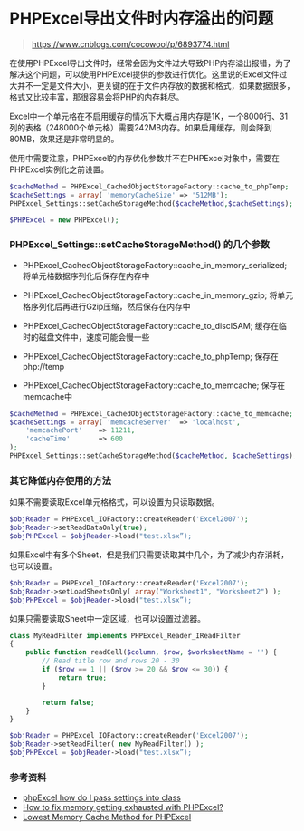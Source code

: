 # PHPExcel导出文件时内存溢出的问题
> https://www.cnblogs.com/cocowool/p/6893774.html

在使用PHPExcel导出文件时，经常会因为文件过大导致PHP内存溢出报错，为了解决这个问题，可以使用PHPExcel提供的参数进行优化。这里说的Excel文件过大并不一定是文件大小，更关键的在于文件内存放的数据和格式，如果数据很多，格式又比较丰富，那很容易会将PHP的内存耗尽。

Excel中一个单元格在不启用缓存的情况下大概占用内存是1K，一个8000行、31列的表格（248000个单元格）需要242MB内存。如果启用缓存，则会降到80MB，效果还是非常明显的。

使用中需要注意，PHPExcel的内存优化参数并不在PHPExcel对象中，需要在PHPExcel实例化之前设置。

```php
$cacheMethod = PHPExcel_CachedObjectStorageFactory::cache_to_phpTemp;
$cacheSettings = array( 'memoryCacheSize' => '512MB');
PHPExcel_Settings::setCacheStorageMethod($cacheMethod,$cacheSettings);

$PHPExcel = new PHPExcel();
```

### PHPExcel_Settings::setCacheStorageMethod() 的几个参数

- PHPExcel_CachedObjectStorageFactory::cache_in_memory_serialized; 
将单元格数据序列化后保存在内存中

- PHPExcel_CachedObjectStorageFactory::cache_in_memory_gzip;
将单元格序列化后再进行Gzip压缩，然后保存在内存中

- PHPExcel_CachedObjectStorageFactory::cache_to_discISAM;
缓存在临时的磁盘文件中，速度可能会慢一些

- PHPExcel_CachedObjectStorageFactory::cache_to_phpTemp;
保存在php://temp

- PHPExcel_CachedObjectStorageFactory::cache_to_memcache;
保存在memcache中
```php
$cacheMethod = PHPExcel_CachedObjectStorageFactory::cache_to_memcache;  
$cacheSettings = array( 'memcacheServer'  => 'localhost',  
    'memcachePort'    => 11211,  
    'cacheTime'       => 600  
);  
PHPExcel_Settings::setCacheStorageMethod($cacheMethod, $cacheSettings);
```

### 其它降低内存使用的方法
如果不需要读取Excel单元格格式，可以设置为只读取数据。
```php
$objReader = PHPExcel_IOFactory::createReader('Excel2007');
$objReader->setReadDataOnly(true);
$objPHPExcel = $objReader->load("test.xlsx”);
```

如果Excel中有多个Sheet，但是我们只需要读取其中几个，为了减少内存消耗，也可以设置。
```php
$objReader = PHPExcel_IOFactory::createReader('Excel2007');
$objReader->setLoadSheetsOnly( array("Worksheet1", "Worksheet2") );
$objPHPExcel = $objReader->load("test.xlsx”);
```

如果只需要读取Sheet中一定区域，也可以设置过滤器。
```php
class MyReadFilter implements PHPExcel_Reader_IReadFilter
{
    public function readCell($column, $row, $worksheetName = '') {
        // Read title row and rows 20 - 30
        if ($row == 1 || ($row >= 20 && $row <= 30)) {
            return true;
        }

        return false;
    }
}

$objReader = PHPExcel_IOFactory::createReader('Excel2007');
$objReader->setReadFilter( new MyReadFilter() );
$objPHPExcel = $objReader->load("test.xlsx”);
```

### 参考资料
- [phpExcel how do I pass settings into class](http://stackoverflow.com/questions/14642865/phpexcel-how-do-i-pass-settings-into-class)
- [How to fix memory getting exhausted with PHPExcel?](https://stackoverflow.com/questions/3537604/how-to-fix-memory-getting-exhausted-with-phpexcel)
- [Lowest Memory Cache Method for PHPExcel](http://stackoverflow.com/questions/27607250/lowest-memory-cache-method-for-phpexcel)